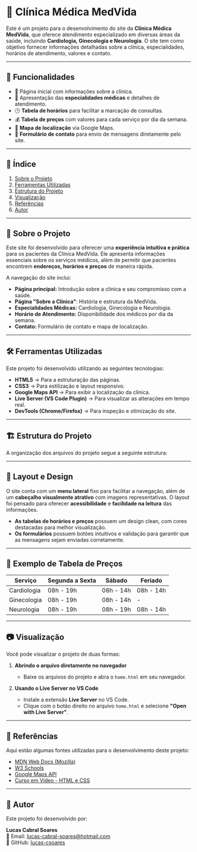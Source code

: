 # 🏥 Clínica Médica MedVida

Este é um projeto para o desenvolvimento do site da **Clínica Médica MedVida**, que oferece atendimento especializado em diversas áreas da saúde, incluindo **Cardiologia, Ginecologia e Neurologia**. O site tem como objetivo fornecer informações detalhadas sobre a clínica, especialidades, horários de atendimento, valores e contato.

---

## 🌟 Funcionalidades

- 📌 Página inicial com informações sobre a clínica.
- 🏥 Apresentação das **especialidades médicas** e detalhes de atendimento.
- 🕒 **Tabela de horários** para facilitar a marcação de consultas.
- 💰 **Tabela de preços** com valores para cada serviço por dia da semana.
- 📍 **Mapa de localização** via Google Maps.
- 📧 **Formulário de contato** para envio de mensagens diretamente pelo site.

---

## 📜 Índice

1. [Sobre o Projeto](#sobre-o-projeto)
2. [Ferramentas Utilizadas](#ferramentas-utilizadas)
3. [Estrutura do Projeto](#estrutura-do-projeto)
4. [Visualização](#visualização)
5. [Referências](#referências)
6. [Autor](#autor)

---

## 📝 Sobre o Projeto

Este site foi desenvolvido para oferecer uma **experiência intuitiva e prática** para os pacientes da Clínica MedVida. Ele apresenta informações essenciais sobre os serviços médicos, além de permitir que pacientes encontrem **endereços, horários e preços** de maneira rápida.

A navegação do site inclui:
- **Página principal:** Introdução sobre a clínica e seu compromisso com a saúde.
- **Página "Sobre a Clínica"**: História e estrutura da MedVida.
- **Especialidades Médicas:** Cardiologia, Ginecologia e Neurologia.
- **Horário de Atendimento:** Disponibilidade dos médicos por dia da semana.
- **Contato:** Formulário de contato e mapa de localização.

---

## 🛠 Ferramentas Utilizadas

Este projeto foi desenvolvido utilizando as seguintes tecnologias:

- **HTML5** → Para a estruturação das páginas.
- **CSS3** → Para estilização e layout responsivo.
- **Google Maps API** → Para exibir a localização da clínica.
- **Live Server (VS Code Plugin)** → Para visualizar as alterações em tempo real.
- **DevTools (Chrome/Firefox)** → Para inspeção e otimização do site.

---

## 🏗 Estrutura do Projeto

A organização dos arquivos do projeto segue a seguinte estrutura:


---

## 📌 Layout e Design

O site conta com um **menu lateral** fixo para facilitar a navegação, além de um **cabeçalho visualmente atrativo** com imagens representativas. O layout foi pensado para oferecer **acessibilidade** e **facilidade na leitura** das informações.

- **As tabelas de horários e preços** possuem um design clean, com cores destacadas para melhor visualização.
- **Os formulários** possuem botões intuitivos e validação para garantir que as mensagens sejam enviadas corretamente.

---

## 🎨 Exemplo de Tabela de Preços

| Serviço       | Segunda a Sexta | Sábado | Feriado |
|--------------|----------------|--------|---------|
| Cardiologia  | 08h - 19h       | 08h - 14h | 08h - 14h |
| Ginecologia  | 08h - 19h       | 08h - 14h | - |
| Neurologia   | 08h - 19h       | 08h - 19h | 08h - 14h |

---

## 📷 Visualização

Você pode visualizar o projeto de duas formas:

1. **Abrindo o arquivo diretamente no navegador**
   - Baixe os arquivos do projeto e abra o `home.html` em seu navegador.

2. **Usando o Live Server no VS Code**
   - Instale a extensão **Live Server** no VS Code.
   - Clique com o botão direito no arquivo `home.html` e selecione **"Open with Live Server"**.

---

## 📖 Referências

Aqui estão algumas fontes utilizadas para o desenvolvimento deste projeto:

- [MDN Web Docs (Mozilla)](https://developer.mozilla.org/pt-BR/docs/Web/HTML)
- [W3 Schools](https://www.w3schools.com/)
- [Google Maps API](https://developers.google.com/maps/)
- [Curso em Vídeo - HTML e CSS](https://www.youtube.com/c/CursoemV%C3%ADdeo)

---

## 👤 Autor

Este projeto foi desenvolvido por:

**Lucas Cabral Soares**  
📧 Email: [lucas-cabral-soares@hotmail.com](mailto:lucas-cabral-soares@hotmail.com)  
🔗 GitHub: [lucas-csoares](https://github.com/lucas-csoares)






